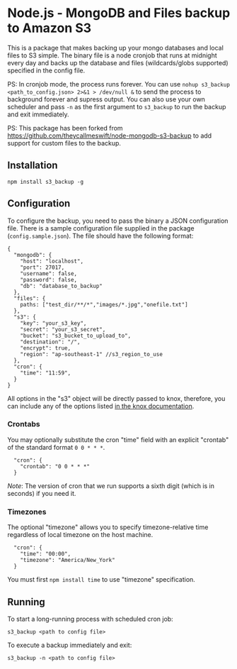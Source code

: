 # Node.js - MongoDB and Files backup to Amazon S3

This is a package that makes backing up your mongo databases and local files to S3 simple.
The binary file is a node cronjob that runs at midnight every day and backs up
the database and files (wildcards/globs supported) specified in the config file.

PS: In cronjob mode, the process runs forever. You can use `nohup s3_backup <path_to_config.json> 2>&1 > /dev/null &` to send the process to background forever and supress output.
You can also use your own scheduler and pass `-n` as the first argument to `s3_backup` to run the backup and exit immediately.

PS: This package has been forked from <https://github.com/theycallmeswift/node-mongodb-s3-backup> to add support for custom files to the backup.

## Installation

    npm install s3_backup -g

## Configuration

To configure the backup, you need to pass the binary a JSON configuration file.
There is a sample configuration file supplied in the package (`config.sample.json`).
The file should have the following format:

    {
      "mongodb": {
        "host": "localhost",
        "port": 27017,
        "username": false,
        "password": false,
        "db": "database_to_backup"
      },
      "files": {
        paths: ["test_dir/**/*","images/*.jpg","onefile.txt"]
      },
      "s3": {
        "key": "your_s3_key",
        "secret": "your_s3_secret",
        "bucket": "s3_bucket_to_upload_to",
        "destination": "/",
        "encrypt": true,
        "region": "ap-southeast-1" //s3_region_to_use
      },
      "cron": {
        "time": "11:59",
      }
    }

All options in the "s3" object will be directly passed to knox, therefore, you can include any of the options listed [in the knox documentation](https://github.com/LearnBoost/knox#client-creation-options "Knox README").

### Crontabs

You may optionally substitute the cron "time" field with an explicit "crontab"
of the standard format `0 0 * * *`.

      "cron": {
        "crontab": "0 0 * * *"
      }

*Note*: The version of cron that we run supports a sixth digit (which is in seconds) if
you need it.

### Timezones

The optional "timezone" allows you to specify timezone-relative time regardless
of local timezone on the host machine.

      "cron": {
        "time": "00:00",
        "timezone": "America/New_York"
      }

You must first `npm install time` to use "timezone" specification.

## Running

To start a long-running process with scheduled cron job:

    s3_backup <path to config file>

To execute a backup immediately and exit:

    s3_backup -n <path to config file>
